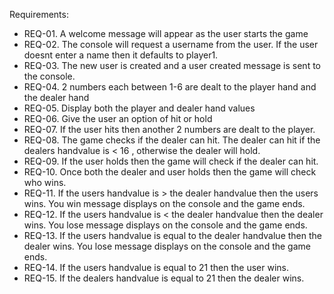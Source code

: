 
Requirements:
- REQ-01. A welcome message will appear as the user starts the game
- REQ-02. The console will request a username from the user. If the user doesnt enter a name then it defaults to player1.
- REQ-03. The new user is created and a user created message is sent to the console.
- REQ-04. 2 numbers each between 1-6 are dealt to the player hand and the dealer hand
- REQ-05. Display both the player and dealer hand values
- REQ-06. Give the user an option of hit or hold
- REQ-07. If the user hits then another 2 numbers are dealt to the player.
- REQ-08. The game checks if the dealer can hit. The dealer can hit if the dealers handvalue is < 16 , otherwise the dealer will hold.
- REQ-09. If the user holds then the game will check if the dealer can hit. 
- REQ-10. Once both the dealer and user holds then the game will check who wins.
- REQ-11. If the users handvalue is > the dealer handvalue then the users wins. You win message displays on the console and the game ends.
- REQ-12. If the users handvalue is < the dealer handvalue then the dealer wins. You lose message displays on the console and the game ends.
- REQ-13. If the users handvalue is equal to the dealer handvalue then the dealer wins. You lose message displays on the console and the game ends.
- REQ-14. If the users handvalue is equal to 21 then the user wins.
- REQ-15. If the dealers handvalue is equal to 21 then the dealer wins.

